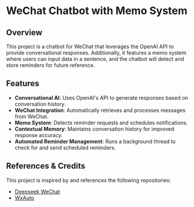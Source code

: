 # WeChat Chatbot with Memo System

## Overview
This project is a chatbot for WeChat that leverages the OpenAI API to provide conversational responses. Additionally, it features a memo system where users can input data in a sentence, and the chatbot will detect and store reminders for future reference.

## Features
- **Conversational AI**: Uses OpenAI's API to generate responses based on conversation history.
- **WeChat Integration**: Automatically retrieves and processes messages from WeChat.
- **Memo System**: Detects reminder requests and schedules notifications.
- **Contextual Memory**: Maintains conversation history for improved response accuracy.
- **Automated Reminder Management**: Runs a background thread to check for and send scheduled reminders.

## References & Credits
This project is inspired by and references the following repositories:
- [Deepseek WeChat](https://github.com/CatBallV/Deepseek_wechat?tab=readme-ov-file)
- [WxAuto](https://github.com/cluic/wxauto)

